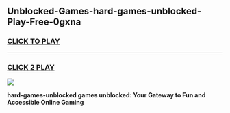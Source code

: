 
## Unblocked-Games-hard-games-unblocked-Play-Free-0gxna
<h3>
<a href="https://premium76.site?title=hard-games-unblocked&ref=20A">CLICK TO PLAY</a></h3>
<hr>

<h3>
<a href="https://premium76.site?title=hard-games-unblocked&ref=20A">CLICK 2 PLAY</a>
  
</h3>

<a href="https://premium76.site?title=hard-games-unblocked&ref=20A"><img src="https://clearcache.store/games.png"></a>


**hard-games-unblocked games unblocked: Your Gateway to Fun and Accessible Online Gaming**
